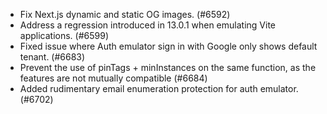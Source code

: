 - Fix Next.js dynamic and static OG images. (#6592)
- Address a regression introduced in 13.0.1 when emulating Vite applications. (#6599)
- Fixed issue where Auth emulator sign in with Google only shows default tenant. (#6683)
- Prevent the use of pinTags + minInstances on the same function, as the features are not mutually compatible (#6684)
- Added rudimentary email enumeration protection for auth emulator. (#6702)

